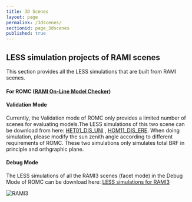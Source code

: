 ```yaml
---
title: 3D Scenes
layout: page
permalink: /3dscenes/
sectionid: page_3dscenes
published: true
---
```


## LESS simulation projects of RAMI scenes
This section provides all the LESS simulations that are built from RAMI scenes.
#### For ROMC ([RAMI On-Line Model Checker](http://romc.jrc.ec.europa.eu/WWW/PAGES/ROMC_Model/ROMC_Model_Menu.php))
#### Validation Mode
  Currently, the Validation mode of ROMC only provides a limited number of scenes for evaluating models.The LESS simulations of this two scene can be download from here: [HET01_DIS_UNI](https://github.com/jianboqi/lessrt/releases/download/1.0/HET01_DIS_UNI.zip)  , [HOM11_DIS_ERE](https://github.com/jianboqi/lessrt/releases/download/1.0/HOM11_DIS_ERE.zip). 
  When doing simulation, please modify the sun zenith angle according to different requirements of ROMC. These two simulations only simulates total BRF in principle and orthgraphic plane.
#### Debug Mode
The LESS simulations of all the RAMI3 scenes (facet mode) in the Debug Mode of ROMC can be download here: [LESS simulations for RAMI3](https://github.com/jianboqi/lessrt/releases/download/1.0/ForRAMI3DebugModeSimulatons.zip)

![RAMI3](https://github.com/jianboqi/jianboqi.github.io/blob/master/img/rami3.jpg)
 
